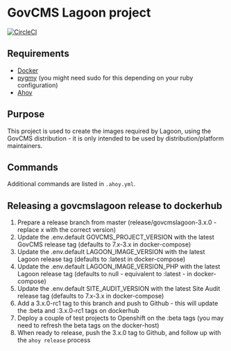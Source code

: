 # GovCMS Lagoon project

[![CircleCI](https://circleci.com/gh/govCMS/govcmslagoon.svg?style=svg&circle-token=b356e4c11fbbf32973d909ee37e048da981fc663)](https://circleci.com/gh/govCMS/govcmslagoon)

## Requirements

* [Docker](https://docs.docker.com/install/)
* [pygmy](https://docs.amazee.io/local_docker_development/pygmy.html#installation) (you might need sudo for this depending on your ruby configuration)
* [Ahoy](http://ahoy-cli.readthedocs.io/en/latest/#installation)

## Purpose

This project is used to create the images required by Lagoon, using the GovCMS distribution - it is only intended to be used by distribution/platform maintainers.

## Commands

Additional commands are listed in `.ahoy.yml`.

## Releasing a govcmslagoon release to dockerhub

1. Prepare a release branch from master (release/govcmslagoon-3.x.0 - replace x with the correct version)
2. Update the .env.default GOVCMS_PROJECT_VERSION with the latest GovCMS release tag (defaults to 7.x-3.x in docker-compose)
3. Update the .env.default LAGOON_IMAGE_VERSION with the latest Lagoon release tag (defaults to :latest in docker-compose)
4. Update the .env.default LAGOON_IMAGE_VERSION_PHP with the latest Lagoon release tag (defaults to null - equivalent to :latest - in docker-compose)
5. Update the .env.default SITE_AUDIT_VERSION with the latest Site Audit release tag (defaults to 7.x-3.x in docker-compose)
6. Add a 3.x.0-rc1 tag to this branch and push to Github - this will update the :beta and :3.x.0-rc1 tags on dockerhub
7. Deploy a couple of test projects to Openshift on the :beta tags (you may need to refresh the beta tags on the docker-host)
8. When ready to release, push the 3.x.0 tag to Github, and follow up with the `ahoy release` process

